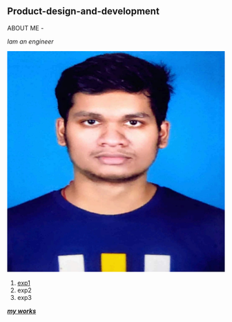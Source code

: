 ## Product-design-and-development
ABOUT ME - 

*Iam an engineer*

![SREERAG K R](img/1656739175540.jpg)

1. [exp1](prt/1.JPG)
2. exp2
3. exp3

[***my works***](https://docs.google.com/presentation/d/1Kz_6uP92gOz2dWUfsiBHR37XtzbvrfjhkwEnXRrWEso/edit?usp=sharing)


